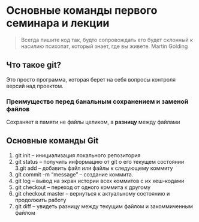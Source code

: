 # Основные команды первого семинара и лекции

> Всегда пишите код так, будто сопровождать его будет склонный к насилию психопат, который знает, где вы живете. Martin Golding

## Что такое git?
Это просто программа, которая берет
на себя вопросы контроля версий
над проектом.

### Преимущество перед банальным сохранением и заменой файлов
Сохраняет в памяти не файлы целиком,
а **разницу** между файлами


## Основные команды Git
1. git init – инициализация локального репозитория
2. git status – получить информацию от git о его текущем состоянии
3.git add – добавить файл или файлы к следующему коммиту
4. git commit -m “message” – создание коммита.
5. git log – вывод на экран истории всех коммитов с их хеш-кодами
6. git checkout – переход от одного коммита к другому
7. git checkout master – вернуться к актуальному состоянию и продолжить работу
8. git diff – увидеть разницу между текущим файлом и закоммиченным файлом